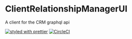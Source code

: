 # ClientRelationshipManagerUI
A client for the CRM graphql api 

[![styled with prettier](https://img.shields.io/badge/styled_with-prettier-ff69b4.svg)](https://github.com/prettier/prettier)
[![CircleCI](https://circleci.com/gh/VasilyShelkov/ClientRelationshipManagerUI/tree/master.svg?style=shield)](https://circleci.com/gh/VasilyShelkov/ClientRelationshipManagerUI/tree/master)

